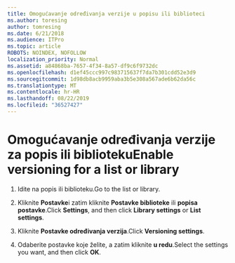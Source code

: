 ```yaml
---
title: Omogućavanje određivanja verzije u popisu ili biblioteci
ms.author: toresing
author: tomresing
ms.date: 6/21/2018
ms.audience: ITPro
ms.topic: article
ROBOTS: NOINDEX, NOFOLLOW
localization_priority: Normal
ms.assetid: a84868ba-7657-4f34-8a57-df9c6f9732dc
ms.openlocfilehash: d1ef45ccc997c983715637f7da7b301cdd52e3d9
ms.sourcegitcommit: 1d98db8acb9959aba3b5e308a567ade6b62da56c
ms.translationtype: MT
ms.contentlocale: hr-HR
ms.lasthandoff: 08/22/2019
ms.locfileid: "36527427"
---
```

# <a name="enable-versioning-for-a-list-or-library"></a><span data-ttu-id="10253-102">Omogućavanje određivanja verzije za popis ili biblioteku</span><span class="sxs-lookup"><span data-stu-id="10253-102">Enable versioning for a list or library</span></span>

1. <span data-ttu-id="10253-103">Idite na popis ili biblioteku.</span><span class="sxs-lookup"><span data-stu-id="10253-103">Go to the list or library.</span></span>
    
2. <span data-ttu-id="10253-104">Kliknite **Postavke**i zatim kliknite **Postavke biblioteke** ili **popisa postavke**.</span><span class="sxs-lookup"><span data-stu-id="10253-104">Click **Settings**, and then click **Library settings** or **List settings**.</span></span>
    
3. <span data-ttu-id="10253-105">Kliknite **Postavke određivanja verzija**.</span><span class="sxs-lookup"><span data-stu-id="10253-105">Click **Versioning settings**.</span></span>
    
4. <span data-ttu-id="10253-106">Odaberite postavke koje želite, a zatim kliknite **u redu**.</span><span class="sxs-lookup"><span data-stu-id="10253-106">Select the settings you want, and then click **OK**.</span></span>
    

